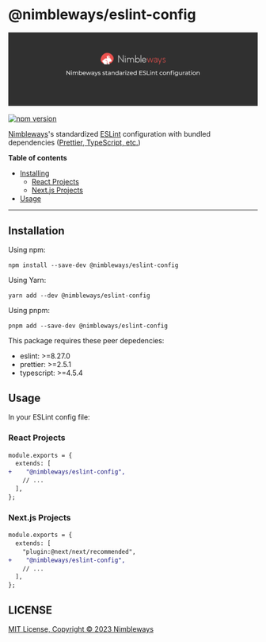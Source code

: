 # @nimbleways/eslint-config

![nimble-eslint-config](./banner.png)

[![npm version](https://badge.fury.io/js/@nimbleways%2Feslint-config.svg)](https://badge.fury.io/js/@nimbleways%2Feslint-config)


[Nimbleways](https://www.nimbleways.com/)'s standardized [ESLint](https://github.com/eslint/eslint) configuration with bundled dependencies ([Prettier, TypeScript, etc.](./package.json))

**Table of contents**

- [Installing](#installing)
  - [React Projects](#react-projects)
  - [Next.js Projects](#nextjs-projects)
- [Usage](#usage)

---

## Installation

Using npm:
```
npm install --save-dev @nimbleways/eslint-config
```
Using Yarn:
```
yarn add --dev @nimbleways/eslint-config
```
Using pnpm:
```
pnpm add --save-dev @nimbleways/eslint-config
```

This package requires these peer depedencies:
- eslint: >=8.27.0
- prettier: >=2.5.1
- typescript: >=4.5.4

## Usage
In your ESLint config file:
### React Projects
```diff
module.exports = {
  extends: [
+    "@nimbleways/eslint-config",
    // ...
  ],
};
```
### Next.js Projects
```diff
module.exports = {
  extends: [
    "plugin:@next/next/recommended",
+    "@nimbleways/eslint-config",
    // ...
  ],
};
```


## LICENSE
[MIT License, Copyright © 2023 Nimbleways](./LICENSE)
